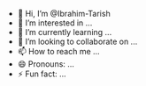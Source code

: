 - 👋 Hi, I’m @Ibrahim-Tarish
- 👀 I’m interested in ...
- 🌱 I’m currently learning ...
- 💞️ I’m looking to collaborate on ...
- 📫 How to reach me ...
- 😄 Pronouns: ...
- ⚡ Fun fact: ...

<!---
Ibrahim-Tarish/Ibrahim-Tarish is a ✨ special ✨ repository because its `README.md` (this file) appears on your GitHub profile.
You can click the Preview link to take a look at your changes.
--->

